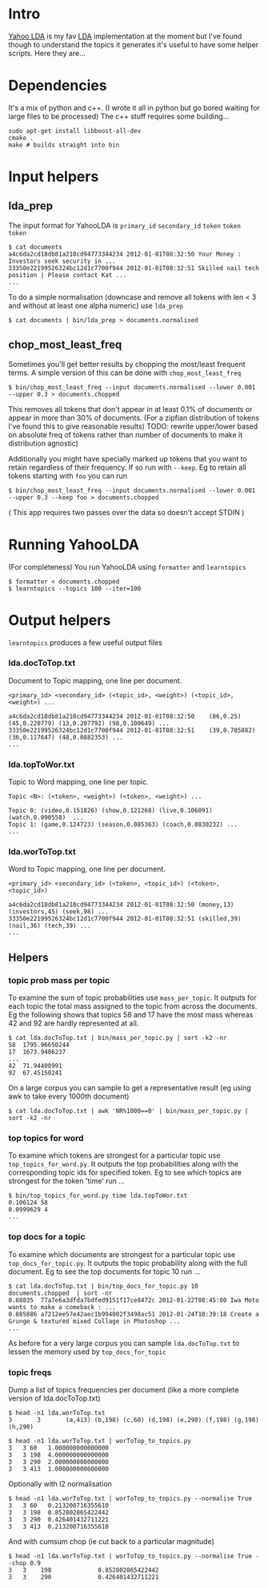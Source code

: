 # Intro

[Yahoo LDA](https://github.com/shravanmn/Yahoo_LDA) is my fav [LDA](http://en.wikipedia.org/wiki/Latent_Dirichlet_allocation) implementation at the moment but 
I've found though to understand the topics it generates it's useful to have some helper scripts. Here they are...

# Dependencies

It's a mix of python and c++. (I wrote it all in python but go bored waiting for large files to be processed) The c++ stuff requires some building...

    sudo apt-get install libboost-all-dev
    cmake .
    make # builds straight into bin

# Input helpers

## lda_prep

The input format for YahooLDA is `primary_id` `secondary_id` `token` `token` `token`

    $ cat documents
    a4c6da2cd18db81a210cd94773344234 2012-01-01T08:32:50 Your Money : Investors seek security in ...
    33350e22199526324bc12d1c7700f944 2012-01-01T08:32:51 Skilled nail tech position | Please contact Kat ...
    ...

To do a simple normalisation (downcase and remove all tokens with len < 3 and without at least one alpha numeric) use `lda_prep`

    $ cat documents | bin/lda_prep > documents.normalised

## chop_most_least_freq

Sometimes you'll get better results by chopping the most/least frequent terms. A simple version of this can be done with `chop_most_least_freq`

    $ bin/chop_most_least_freq --input documents.normalised --lower 0.001 --upper 0.3 > documents.chopped

This removes all tokens that don't appear in at least 0.1% of documents or appear in more than 30% of documents. (For a zipfian distribution of tokens I've
found this to give reasonable results) TODO: rewrite upper/lower based on absolute freq of tokens rather than number of documents to make it distribution agnostic)

Additionally you might have specially marked up tokens that you want to retain regardless of their frequency. If so run with `--keep`.
Eg to retain all tokens starting with `foo` you can run

    $ bin/chop_most_least_freq --input documents.normalised --lower 0.001 --upper 0.3 --keep foo > documents.chopped

( This app requires two passes over the data so doesn't accept STDIN )

# Running YahooLDA

(For completeness) You run YahooLDA using `formatter` and `learntopics`

    $ formatter < documents.chopped
    $ learntopics --topics 100 --iter=100

# Output helpers

`learntopics` produces a few useful output files

### lda.docToTop.txt

Document to Topic mapping, one line per document.

    <primary_id> <secondary_id> (<topic_id>, <weight>) (<topic_id>, <weight>) ...

    a4c6da2cd18db81a210cd94773344234 2012-01-01T08:32:50    (86,0.25) (45,0.220779) (13,0.207792) (98,0.100649) ...
    33350e22199526324bc12d1c7700f944 2012-01-01T08:32:51    (39,0.705882) (36,0.117647) (48,0.0882353) ...
    ...
    
### lda.topToWor.txt

Topic to Word mapping, one line per topic.

    Topic <N>: (<token>, <weight>) (<token>, <weight>) ...

    Topic 0: (video,0.151826) (show,0.121268) (live,0.106091) (watch,0.090558)  ...
    Topic 1: (game,0.124723) (season,0.085363) (coach,0.0830232) ...
    ...

### lda.worToTop.txt

Word to Topic mapping, one line per document.

    <primary_id> <secondary_id> (<token>, <topic_id>) (<token>, <topic_id>) 

    a4c6da2cd18db81a210cd94773344234 2012-01-01T08:32:50 (money,13) (investors,45) (seek,98) ...
    33350e22199526324bc12d1c7700f944 2012-01-01T08:32:51 (skilled,39) (nail,36) (tech,39) ...
    ...

## Helpers

### topic prob mass per topic

To examine the sum of topic probabilities use `mass_per_topic`. 
It outputs for each topic the total mass assigned to the topic from across the documents.
Eg the following shows that topics 58 and 17 have the most mass whereas 42 and 92 are hardly represented at all.

    $ cat lda.docToTop.txt | bin/mass_per_topic.py | sort -k2 -nr
    58	1795.96650244
    17  1673.9486237
    ...
    42	71.94400991
    92  67.45150241

On a large corpus you can sample to get a representative result (eg using awk to take every 1000th document)

    $ cat lda.docToTop.txt | awk 'NR%1000==0' | bin/mass_per_topic.py | sort -k2 -nr

### top topics for word

To examine which tokens are strongest for a particular topic use `top_topics_for_word.py`. 
It outputs the top probabilities along with the corresponding topic ids for specified token. 
Eg to see which topics are strongest for the token 'time' run ...

    $ bin/top_topics_for_word.py time lda.topToWor.txt 
    0.106124 58
    0.0999629 4
    ...

### top docs for a topic

To examine which documents are strongest for a particular topic use `top_docs_for_topic.py`. 
It outputs the topic probability along with the full document. 
Eg to see the top documents for topic 10 run ...

    $ cat lda.docToTop.txt | bin/top_docs_for_topic.py 10 documents.chopped  | sort -nr
    0.88835  77a7e6a3dfda7bdfed9151f17ce8472c 2012-01-22T08:45:00 Iwa Moto wants to make a comeback : ...
    0.885886 a7212ee57e42aec1b994002f3498ac51 2012-01-24T10:39:18 Create a Grunge & textured mixed Collage in Photoshop ...
    ...

As before for a very large corpus you can sample `lda.docToTop.txt` to lessen the memory used by `top_docs_for_topic`

### topic freqs 

Dump a list of topics frequencies per document (like a more complete version of lda.docToTop.txt)

    $ head -n1 lda.worToTop.txt 
    3       3       (a,413) (b,198) (c,60) (d,198) (e,290) (f,198) (g,198) (h,290)

    $ head -n1 lda.worToTop.txt | worToTop_to_topics.py 
    3   3 60   1.000000000000000
    3   3 198  4.000000000000000
    3   3 290  2.000000000000000
    3   3 413  1.000000000000000

Optionally with l2 normalisation

    $ head -n1 lda.worToTop.txt | worToTop_to_topics.py --normalise True
    3   3 60   0.213200716355610
    3   3 198  0.852802865422442
    3   3 290  0.426401432711221
    3   3 413  0.213200716355610

And with cumsum chop (ie cut back to a particular magnitude)

    $ head -n1 lda.worToTop.txt | worToTop_to_topics.py --normalise True --chop 0.9
    3   3	 198			 0.852802865422442
    3   3	 290			 0.426401432711221








   



